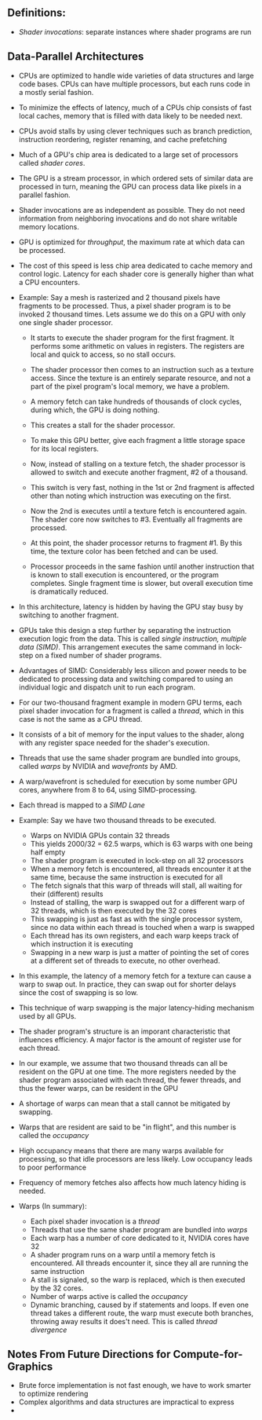## Definitions:


- *Shader invocations*: separate instances where shader programs are run
## Data-Parallel Architectures
- CPUs are optimized to handle wide varieties of data structures and large code bases. CPUs can have multiple processors, but each runs code in a mostly serial fashion.
- To minimize the effects of latency, much of a CPUs chip consists of fast local caches, memory that is filled with data likely to be needed next.
- CPUs avoid stalls by using clever techniques such as branch prediction, instruction reordering, register renaming, and cache prefetching
- Much of a GPU's chip area is dedicated to a large set of processors called *shader cores*.
- The GPU is a stream processor, in which ordered sets of similar data are processed in turn, meaning the GPU can process data like pixels in a parallel fashion.
- Shader invocations are as independent as possible. They do not need information from neighboring invocations and do not share writable memory locations.
- GPU is optimized for *throughput*, the maximum rate at which data can be processed.
- The cost of this speed is less chip area dedicated to cache memory and control logic. Latency for each shader core is generally higher than what a CPU encounters.

- Example: Say a mesh is rasterized and 2 thousand pixels have fragments to be processed. Thus, a pixel shader program is to be invoked 2 thousand times. Lets assume we do this on a GPU with only one single shader processor. 
	- It starts to execute the shader program for the first fragment. It performs some arithmetic on values in registers. The registers are local and quick to access, so no stall occurs.
	- The shader processor then comes to an instruction such as a texture access. Since the texture is an entirely separate resource, and not a part of the pixel program's local memory, we have a problem.
	- A memory fetch can take hundreds of thousands of clock cycles, during which, the GPU is doing nothing.
	- This creates a stall for the shader processor.

	-  To make this GPU better, give each fragment a little storage space for its local registers.
	- Now, instead of stalling on a texture fetch, the shader processor is allowed to switch and execute another fragment, #2 of a thousand.
	- This switch is very fast, nothing in the 1st or 2nd fragment is affected other than noting which instruction was executing on the first.
	- Now the 2nd is executes until a texture fetch is encountered again. The shader core now switches to #3. Eventually all fragments are processed.
	- At this point, the shader processor returns to fragment #1. By this time, the texture color has been fetched and can be used. 
	- Processor proceeds in the same fashion until another instruction that is known to stall execution is encountered, or the program completes. Single fragment time is slower, but overall execution time is dramatically reduced.

- In this architecture, latency is hidden by having the GPU stay busy by switching to another fragment. 
- GPUs take this design a step further by separating the instruction execution logic from the data. This is called *single instruction, multiple data (SIMD)*. This arrangement executes the same command in lock-step on a fixed number of shader programs.
- Advantages of SIMD: Considerably less silicon and power needs to be dedicated to processing data and switching compared to using an individual logic and dispatch unit to run each program.
- For our two-thousand fragment example in modern GPU terms, each pixel shader invocation for a fragment is called a *thread*, which in this case is not the same as a CPU thread.
- It consists of a bit of memory for the input values to the shader, along with any register space needed for the shader's execution. 
- Threads that use the same shader program are bundled into groups, called *warps* by NVIDIA and *wavefronts* by AMD.
- A warp/wavefront is scheduled for execution by some number GPU cores, anywhere from 8 to 64, using SIMD-processing. 
- Each thread is mapped to a *SIMD Lane*

-  Example: Say we have two thousand threads to be executed.
	- Warps on NVIDIA GPUs contain 32 threads
	- This yields 2000/32 = 62.5 warps, which is 63 warps with one being half empty
	- The shader program is executed in lock-step on all 32 processors
	- When a memory fetch is encountered, all threads encounter it at the same time, because the same instruction is executed for all
	- The fetch signals that this warp of threads will stall, all waiting for their (different) results
	- Instead of stalling, the warp is swapped out for a different warp of 32 threads, which is then executed by the 32 cores
	- This swapping is just as fast as with the single processor system, since no data within each thread is touched when a warp is swapped
	- Each thread has its own registers, and each warp keeps track of which instruction it is executing
	- Swapping in a new warp is just a matter of pointing the set of cores at a different set of threads to execute, no other overhead.
- In this example, the latency of a memory fetch for a texture can cause a warp to swap out. In practice, they can swap out for shorter delays since the cost of swapping is so low.
- This technique of warp swapping is the major latency-hiding mechanism used by all GPUs.


- The shader program's structure is an imporant characteristic that influences efficiency. A major factor is the amount of register use for each thread.
- In our example, we assume that two thousand threads can all be resident on the GPU at one time. The more registers needed by the shader program associated with each thread, the fewer threads, and thus the fewer warps, can be resident in the GPU
- A shortage of warps can mean that a stall cannot be mitigated by swapping.
- Warps that are resident are said to be "in flight", and this number is called the *occupancy*
- High occupancy means that there are many warps available for processing, so that idle processors are less likely. Low occupancy leads to poor performance
- Frequency of memory fetches also affects how much latency hiding is needed.


- Warps (In summary):
	- Each pixel shader invocation is a *thread*
	- Threads that use the same shader program are bundled into *warps*
	- Each warp has a number of core dedicated to it, NVIDIA cores have 32
	- A shader program runs on a warp until a memory fetch is encountered. All threads encounter it, since they all are running the same instruction
	- A stall is signaled, so the warp is replaced, which is then executed by the 32 cores.
	- Number of warps active is called the *occupancy*
	- Dynamic branching, caused by if statements and loops. If even one thread takes a different route, the warp must execute both branches, throwing away results it does't need. This is called *thread divergence*


## Notes From Future Directions for Compute-for-Graphics
- Brute force implementation is not fast enough, we have to work smarter to optimize rendering
- Complex algorithms and data structures are impractical to express
- 
